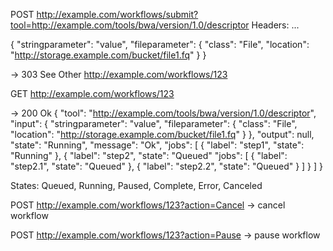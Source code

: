 POST http://example.com/workflows/submit?tool=http://example.com/tools/bwa/version/1.0/descriptor
Headers: ...

{
  "stringparameter": "value",
  "fileparameter": {
    "class": "File",
    "location": "http://storage.example.com/bucket/file1.fq"
  }
}

-> 303 See Other http://example.com/workflows/123

GET http://example.com/workflows/123

-> 200 Ok
{
  "tool": "http://example.com/tools/bwa/version/1.0/descriptor",
  "input": {
    "stringparameter": "value",
    "fileparameter": {
      "class": "File",
      "location": "http://storage.example.com/bucket/file1.fq"
    }
  },
  "output": null,
  "state": "Running",
  "message": "Ok",
  "jobs": [
    {
      "label": "step1",
      "state": "Running"
    },
    {
      "label": "step2",
      "state": "Queued"
      "jobs": [
        {
          "label": "step2.1",
          "state": "Queued"
        },
        {
          "label": "step2.2",
          "state": "Queued"
        }
      ]
    }
  ]
}

States: Queued, Running, Paused, Complete, Error, Canceled

POST http://example.com/workflows/123?action=Cancel
-> cancel workflow

POST http://example.com/workflows/123?action=Pause
-> pause workflow
